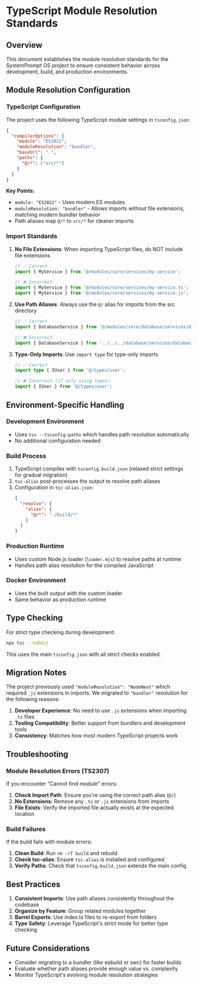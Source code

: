 # TypeScript Module Resolution Standards

## Overview

This document establishes the module resolution standards for the SystemPrompt OS project to ensure consistent behavior across development, build, and production environments.

## Module Resolution Configuration

### TypeScript Configuration

The project uses the following TypeScript module settings in `tsconfig.json`:

```json
{
  "compilerOptions": {
    "module": "ES2022",
    "moduleResolution": "bundler",
    "baseUrl": ".",
    "paths": {
      "@/*": ["src/*"]
    }
  }
}
```

**Key Points:**
- `module: "ES2022"` - Uses modern ES modules
- `moduleResolution: "bundler"` - Allows imports without file extensions, matching modern bundler behavior
- Path aliases map `@/*` to `src/*` for cleaner imports

### Import Standards

1. **No File Extensions**: When importing TypeScript files, do NOT include file extensions
   ```typescript
   // ✅ Correct
   import { MyService } from '@/modules/core/services/my-service';
   
   // ❌ Incorrect
   import { MyService } from '@/modules/core/services/my-service.ts';
   import { MyService } from '@/modules/core/services/my-service.js';
   ```

2. **Use Path Aliases**: Always use the `@/` alias for imports from the src directory
   ```typescript
   // ✅ Correct
   import { DatabaseService } from '@/modules/core/database/services/database.service';
   
   // ❌ Incorrect
   import { DatabaseService } from '../../../database/services/database.service';
   ```

3. **Type-Only Imports**: Use `import type` for type-only imports
   ```typescript
   // ✅ Correct
   import type { IUser } from '@/types/user';
   
   // ❌ Incorrect (if only using types)
   import { IUser } from '@/types/user';
   ```

## Environment-Specific Handling

### Development Environment
- Uses `tsx --tsconfig-paths` which handles path resolution automatically
- No additional configuration needed

### Build Process
1. TypeScript compiles with `tsconfig.build.json` (relaxed strict settings for gradual migration)
2. `tsc-alias` post-processes the output to resolve path aliases
3. Configuration in `tsc-alias.json`:
   ```json
   {
     "resolve": {
       "alias": {
         "@/*": "./build/*"
       }
     }
   }
   ```

### Production Runtime
- Uses custom Node.js loader (`loader.mjs`) to resolve paths at runtime
- Handles path alias resolution for the compiled JavaScript

### Docker Environment
- Uses the built output with the custom loader
- Same behavior as production runtime

## Type Checking

For strict type checking during development:
```bash
npx tsc --noEmit
```

This uses the main `tsconfig.json` with all strict checks enabled.

## Migration Notes

The project previously used `"moduleResolution": "NodeNext"` which required `.js` extensions in imports. We migrated to `"bundler"` resolution for the following reasons:

1. **Developer Experience**: No need to use `.js` extensions when importing `.ts` files
2. **Tooling Compatibility**: Better support from bundlers and development tools
3. **Consistency**: Matches how most modern TypeScript projects work

## Troubleshooting

### Module Resolution Errors (TS2307)

If you encounter "Cannot find module" errors:

1. **Check Import Path**: Ensure you're using the correct path alias (`@/`)
2. **No Extensions**: Remove any `.ts` or `.js` extensions from imports
3. **File Exists**: Verify the imported file actually exists at the expected location

### Build Failures

If the build fails with module errors:

1. **Clean Build**: Run `rm -rf build` and rebuild
2. **Check tsc-alias**: Ensure `tsc-alias` is installed and configured
3. **Verify Paths**: Check that `tsconfig.build.json` extends the main config

## Best Practices

1. **Consistent Imports**: Use path aliases consistently throughout the codebase
2. **Organize by Feature**: Group related modules together
3. **Barrel Exports**: Use index.ts files to re-export from folders
4. **Type Safety**: Leverage TypeScript's strict mode for better type checking

## Future Considerations

- Consider migrating to a bundler (like esbuild or swc) for faster builds
- Evaluate whether path aliases provide enough value vs. complexity
- Monitor TypeScript's evolving module resolution strategies